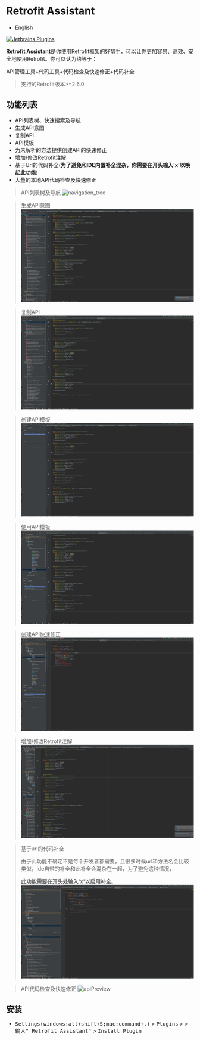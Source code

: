 # Retrofit Assistant

- [English](./README.md)

[![Jetbrains Plugins](https://img.shields.io/badge/plugin-Retrofit_Assistant-x.svg?logo=IntelliJ%20IDEA)][plugin]

[**Retrofit Assistant**][plugin]是你使用Retrofit框架的好帮手，可以让你更加容易、高效、安全地使用Retrofit。你可以认为约等于：

API管理工具+代码工具+代码检查及快速修正+代码补全

> 支持的Retrofit版本>=2.6.0

## 功能列表

- API列表树、快速搜索及导航
- 生成API意图
- 复制API
- API模板
- 为未解析的方法提供创建API的快速修正
- 增加/修改Retrofit注解
- 基于Url的代码补全(**为了避免和IDE内置补全混杂，你需要在开头输入'x'以唤起此功能**)
- 大量的本地API代码检查及快速修正

> API列表树及导航
> ![navigation_tree](./screenshots/apitree.gif)

> 生成API意图
> ![generation API](./screenshots/api_generate.gif)

> 复制API
> ![copyAPI](./screenshots/copyapi.gif)

> 创建API模板
> ![api Templates](./screenshots/createTemplate.gif)

> 使用API模板
> ![use Template](./screenshots/useTemplate.gif)

> 创建API快速修正
> ![createAPIQuickFix](./screenshots/createApiQuickFix.gif)

> 增加/修改Retrofit注解
> ![apiPreview](./screenshots/add_replace_annotation.gif)

> 基于url的代码补全
>
> 由于此功能不确定不是每个开发者都需要，且很多时候url和方法名会比较类似，ide自带的补全和此补全会混杂在一起，为了避免这种情况，
>
> **此功能需要在开头处输入'x'以启用补全**。
> ![apiPreview](./screenshots/completionBaseOnUrl.gif)

> API代码检查及快速修正
> ![apiPreview](./screenshots/inspectionAndFix.gif)

## 安装

- <kbd>Settings(windows:alt+shift+S;mac:command+,)</kbd> > <kbd>Plugins</kbd> > <kbd></kbd> > <kbd>输入"
  Retrofit Assistant"</kbd> > <kbd>Install Plugin</kbd>

[plugin]: https://plugins.jetbrains.com/plugin/

